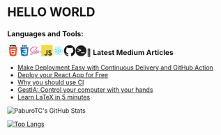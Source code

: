# HELLO WORLD

### Languages and Tools:

[<img align="left" alt="HTML5" width="26px" src="https://raw.githubusercontent.com/github/explore/80688e429a7d4ef2fca1e82350fe8e3517d3494d/topics/html/html.png" />][webdevplaylist]
[<img align="left" alt="CSS3" width="26px" src="https://raw.githubusercontent.com/github/explore/80688e429a7d4ef2fca1e82350fe8e3517d3494d/topics/css/css.png" />][cssplaylist]
[<img align="left" alt="Sass" width="26px" src="https://raw.githubusercontent.com/github/explore/80688e429a7d4ef2fca1e82350fe8e3517d3494d/topics/sass/sass.png" />][cssplaylist]
[<img align="left" alt="JavaScript" width="26px" src="https://raw.githubusercontent.com/github/explore/80688e429a7d4ef2fca1e82350fe8e3517d3494d/topics/javascript/javascript.png" />][jsplaylist]
[<img align="left" alt="React" width="26px" src="https://raw.githubusercontent.com/github/explore/80688e429a7d4ef2fca1e82350fe8e3517d3494d/topics/react/react.png" />][reactplaylist]
[<img align="left" alt="GitHub" width="26px" src="https://raw.githubusercontent.com/github/explore/78df643247d429f6cc873026c0622819ad797942/topics/github/github.png" />][webdevplaylist]
[<img align="left" alt="Terminal" width="26px" src="https://raw.githubusercontent.com/github/explore/80688e429a7d4ef2fca1e82350fe8e3517d3494d/topics/terminal/terminal.png" />][webdevplaylist]



### 📕 Latest Medium Articles
<!-- BLOG-POST-LIST:START -->
- [Make Deployment Easy with Continuous Delivery and GitHub Action](https://levelup.gitconnected.com/make-deployment-easy-with-continuous-delivery-and-github-action-f5dde92468a1?source=rss-e8354330133------2)
- [Deploy your React App for Free](https://levelup.gitconnected.com/deploy-your-react-app-for-free-8eb8cb687e1?source=rss-e8354330133------2)
- [Why you should use CI](https://levelup.gitconnected.com/why-you-should-use-ci-df1adc0c5145?source=rss-e8354330133------2)
- [GestIA: Control your computer with your hands](https://medium.com/saturdays-ai/gestia-control-your-computer-with-your-hands-6bd65dba09b6?source=rss-e8354330133------2)
- [Learn LaTeX in 5 minutes](https://medium.com/analytics-vidhya/learn-latex-in-5-minutes-59a0f98ab721?source=rss-e8354330133------2)
<!-- BLOG-POST-LIST:END -->



![PaburoTC's GitHub Stats](https://github-readme-stats.vercel.app/api?username=paburotc&show_icons=true&hide_border=true&theme=tokyonight)

[![Top Langs](https://github-readme-stats.vercel.app/api/top-langs/?username=paburotc&show_icons=true&hide_border=true&theme=tokyonight)](https://github.com/paburotc/github-readme-stats)

[webdevplaylist]: https://www.youtube.com/playlist?list=PLkwxH9e_vrAJ0WbEsFA9W3I1W-g_BTsbt
[jsplaylist]: https://www.youtube.com/playlist?list=PLkwxH9e_vrALRJKu7wfXby3MKeflhTu6B
[cssplaylist]: https://www.youtube.com/playlist?list=PLkwxH9e_vrALSdvZuEh6gqQdmDoDIoqz4
[reactplaylist]: https://www.youtube.com/playlist?list=PLkwxH9e_vrAK4TdffpxKY3QGyHCpxFcQ0
